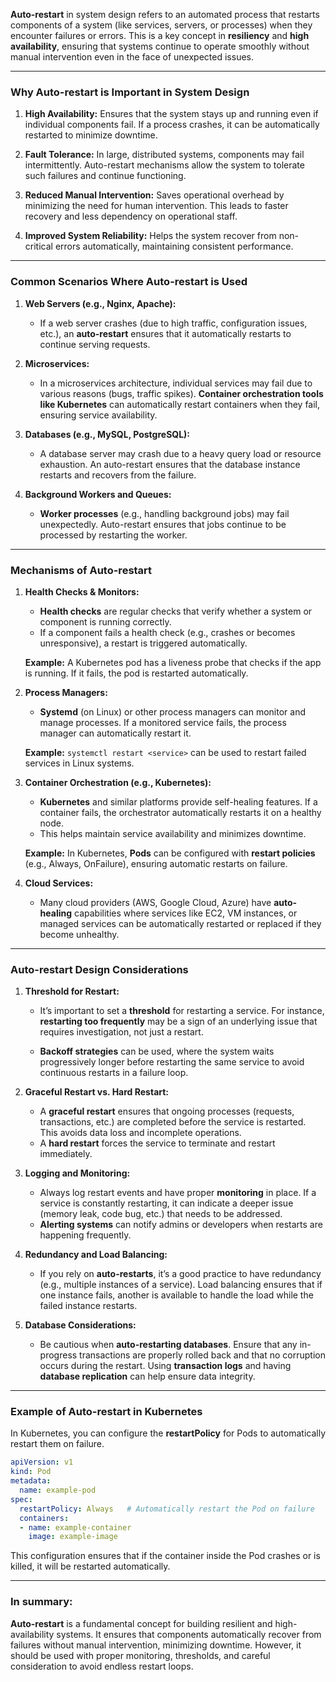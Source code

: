 **Auto-restart** in system design refers to an automated process that restarts components of a system (like services, servers, or processes) when they encounter failures or errors. This is a key concept in **resiliency** and **high availability**, ensuring that systems continue to operate smoothly without manual intervention even in the face of unexpected issues.

---

### **Why Auto-restart is Important in System Design**

1. **High Availability:** Ensures that the system stays up and running even if individual components fail. If a process crashes, it can be automatically restarted to minimize downtime.

2. **Fault Tolerance:** In large, distributed systems, components may fail intermittently. Auto-restart mechanisms allow the system to tolerate such failures and continue functioning.

3. **Reduced Manual Intervention:** Saves operational overhead by minimizing the need for human intervention. This leads to faster recovery and less dependency on operational staff.

4. **Improved System Reliability:** Helps the system recover from non-critical errors automatically, maintaining consistent performance.

---

### **Common Scenarios Where Auto-restart is Used**

1. **Web Servers (e.g., Nginx, Apache):**

   * If a web server crashes (due to high traffic, configuration issues, etc.), an **auto-restart** ensures that it automatically restarts to continue serving requests.

2. **Microservices:**

   * In a microservices architecture, individual services may fail due to various reasons (bugs, traffic spikes). **Container orchestration tools like Kubernetes** can automatically restart containers when they fail, ensuring service availability.

3. **Databases (e.g., MySQL, PostgreSQL):**

   * A database server may crash due to a heavy query load or resource exhaustion. An auto-restart ensures that the database instance restarts and recovers from the failure.

4. **Background Workers and Queues:**

   * **Worker processes** (e.g., handling background jobs) may fail unexpectedly. Auto-restart ensures that jobs continue to be processed by restarting the worker.

---

### **Mechanisms of Auto-restart**

1. **Health Checks & Monitors:**

   * **Health checks** are regular checks that verify whether a system or component is running correctly.
   * If a component fails a health check (e.g., crashes or becomes unresponsive), a restart is triggered automatically.

   **Example:** A Kubernetes pod has a liveness probe that checks if the app is running. If it fails, the pod is restarted automatically.

2. **Process Managers:**

   * **Systemd** (on Linux) or other process managers can monitor and manage processes. If a monitored service fails, the process manager can automatically restart it.

   **Example:** `systemctl restart <service>` can be used to restart failed services in Linux systems.

3. **Container Orchestration (e.g., Kubernetes):**

   * **Kubernetes** and similar platforms provide self-healing features. If a container fails, the orchestrator automatically restarts it on a healthy node.
   * This helps maintain service availability and minimizes downtime.

   **Example:** In Kubernetes, **Pods** can be configured with **restart policies** (e.g., Always, OnFailure), ensuring automatic restarts on failure.

4. **Cloud Services:**

   * Many cloud providers (AWS, Google Cloud, Azure) have **auto-healing** capabilities where services like EC2, VM instances, or managed services can be automatically restarted or replaced if they become unhealthy.

---

### **Auto-restart Design Considerations**

1. **Threshold for Restart:**

   * It’s important to set a **threshold** for restarting a service. For instance, **restarting too frequently** may be a sign of an underlying issue that requires investigation, not just a restart.

   * **Backoff strategies** can be used, where the system waits progressively longer before restarting the same service to avoid continuous restarts in a failure loop.

2. **Graceful Restart vs. Hard Restart:**

   * A **graceful restart** ensures that ongoing processes (requests, transactions, etc.) are completed before the service is restarted. This avoids data loss and incomplete operations.
   * A **hard restart** forces the service to terminate and restart immediately.

3. **Logging and Monitoring:**

   * Always log restart events and have proper **monitoring** in place. If a service is constantly restarting, it can indicate a deeper issue (memory leak, code bug, etc.) that needs to be addressed.
   * **Alerting systems** can notify admins or developers when restarts are happening frequently.

4. **Redundancy and Load Balancing:**

   * If you rely on **auto-restarts**, it’s a good practice to have redundancy (e.g., multiple instances of a service). Load balancing ensures that if one instance fails, another is available to handle the load while the failed instance restarts.

5. **Database Considerations:**

   * Be cautious when **auto-restarting databases**. Ensure that any in-progress transactions are properly rolled back and that no corruption occurs during the restart. Using **transaction logs** and having **database replication** can help ensure data integrity.

---

### **Example of Auto-restart in Kubernetes**

In Kubernetes, you can configure the **restartPolicy** for Pods to automatically restart them on failure.

```yaml
apiVersion: v1
kind: Pod
metadata:
  name: example-pod
spec:
  restartPolicy: Always   # Automatically restart the Pod on failure
  containers:
  - name: example-container
    image: example-image
```

This configuration ensures that if the container inside the Pod crashes or is killed, it will be restarted automatically.

---

### **In summary:**

**Auto-restart** is a fundamental concept for building resilient and high-availability systems. It ensures that components automatically recover from failures without manual intervention, minimizing downtime. However, it should be used with proper monitoring, thresholds, and careful consideration to avoid endless restart loops.
